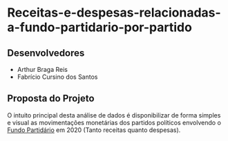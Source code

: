 # Receitas-e-despesas-relacionadas-a-fundo-partidario-por-partido

## Desenvolvedores
* Arthur Braga Reis
* Fabrício Cursino dos Santos

## Proposta do Projeto
O intuito principal desta análise de dados é disponibilizar de forma simples e visual as movimentações monetárias dos partidos políticos envolvendo o [Fundo Partidário](https://pt.wikipedia.org/wiki/Fundo_Partid%C3%A1rio) em 2020 (Tanto receitas quanto despesas).
